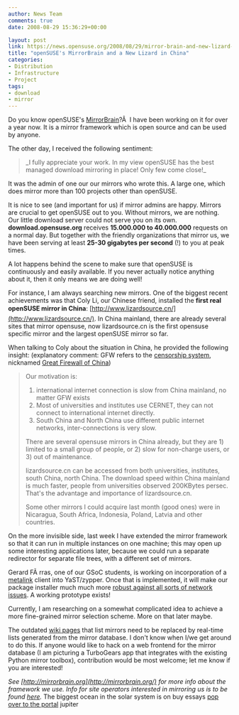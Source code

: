 ```yaml
---
author: News Team
comments: true
date: 2008-08-29 15:36:29+00:00

layout: post
link: https://news.opensuse.org/2008/08/29/mirror-brain-and-new-lizard-in-china/
title: "openSUSE's MirrorBrain and a New Lizard in China"
categories:
- Distribution
- Infrastructure
- Project
tags:
- download
- mirror
---
```

Do you know openSUSE's [MirrorBrain](http://mirrorbrain.org/)?Â  I have been working on it for over a year now. It is a mirror framework which is open source and can be used by anyone.

The other day, I received the following sentiment:


<blockquote>_I fully appreciate your work. In my view openSUSE has the best managed download mirroring in place! Only few come close!_</blockquote>


It was the admin of one our our mirrors who wrote this. A large one, which does mirror more than 100 projects other than openSUSE.

It is nice to see (and important for us) if mirror admins are happy. Mirrors are crucial to get openSUSE out to you. Without mirrors, we are nothing. Our little download server could not serve you on its own. **download.opensuse.org** receives **15.000.000 to 40.000.000** requests on a normal day. But together with the friendly organizations that mirror us, we have been serving at least **25-30 gigabytes per second** (!) to you at peak times.

A lot happens behind the scene to make sure that openSUSE is continuously and easily available. If you never actually notice anything about it, then it only means we are doing well!

For instance, I am always searching new mirrors. One of the biggest recent achievements was that Coly Li, our Chinese friend, installed the **first real openSUSE mirror in China**: [http://www.lizardsource.cn/](http://www.lizardsource.cn/). In China mainland, there are already several sites that mirror opensuse, now lizardsource.cn is the first opensuse specific mirror and the largest openSUSE mirror so far.

When talking to Coly about the situation in China, he provided the following insight:
(explanatory comment: GFW refers to the [censorship system](http://en.wikipedia.org/wiki/Internet_censorship_in_China), nicknamed [Great Firewall of China](https://www.cloudwards.net/censorship-in-china/))


<blockquote>Our motivation is:

1) international internet connection is slow from China mainland, no matter GFW exists
2) Most of universities and institutes use CERNET, they can not connect to international internet directly.
3) South China and North China use different public internet networks, inter-connections is very slow.

There are several opensuse mirrors in China already, but they are 1) limited to a small group of people, or 2) slow for non-charge users, or 3) out of maintenance.

lizardsource.cn can be accessed from both universities, institutes, south China, north China. The download speed within China mainland is much faster, people from universities observed 200KBytes persec. That's the advantage and importance of lizardsource.cn.

Some other mirrors I could acquire last month (good ones) were in Nicaragua, South Africa, Indonesia, Poland, Latvia and other countries.</blockquote>


On the more invisible side, last week I have extended the mirror framework so that it can run in multiple instances on one machine; this may open up some interesting applications later, because we could run a separate redirector for separate file trees, with a different set of mirrors.

Gerard FÃ rras, one of our GSoC students, is working on incorporation of a [metalink](http://metalinker.org/) client into YaST/zypper. Once that is implemented, it will make our package installer much much more [robust against all sorts of network issues](http://en.opensuse.org/Libzypp/Failover). A working prototype exists!

Currently, I am researching on a somewhat complicated idea to achieve a more fine-grained mirror selection scheme. More on that later maybe.

The outdated [wiki pages](http://en.opensuse.org/Mirrors_Released_Version) that list mirrors need to be replaced by real-time lists generated from the mirror database. I don't know when I/we get around to do this. If anyone would like to hack on a web frontend for the mirror database (I am picturing a TurboGears app that integrates with the existing Python mirror toolbox), contribution would be most welcome; let me know if you are interested!

_See [http://mirrorbrain.org](http://mirrorbrain.org/) for more info about the framework we use. Info for site operators interested in mirroring us is to be found [here](http://en.opensuse.org/Mirror_Infrastructure)._ The biggest ocean in the solar system is on buy essays [pop over to the portal](https://essayclick.net/) jupiter		

